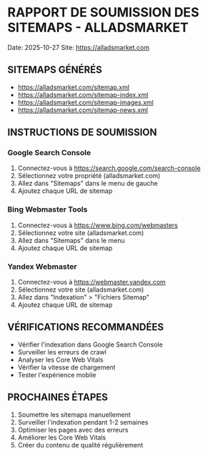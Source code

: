 
# RAPPORT DE SOUMISSION DES SITEMAPS - ALLADSMARKET
Date: 2025-10-27
Site: https://alladsmarket.com

## SITEMAPS GÉNÉRÉS
- https://alladsmarket.com/sitemap.xml
- https://alladsmarket.com/sitemap-index.xml
- https://alladsmarket.com/sitemap-images.xml
- https://alladsmarket.com/sitemap-news.xml

## INSTRUCTIONS DE SOUMISSION

### Google Search Console
1. Connectez-vous à https://search.google.com/search-console
2. Sélectionnez votre propriété (alladsmarket.com)
3. Allez dans "Sitemaps" dans le menu de gauche
4. Ajoutez chaque URL de sitemap

### Bing Webmaster Tools
1. Connectez-vous à https://www.bing.com/webmasters
2. Sélectionnez votre site (alladsmarket.com)
3. Allez dans "Sitemaps" dans le menu
4. Ajoutez chaque URL de sitemap

### Yandex Webmaster
1. Connectez-vous à https://webmaster.yandex.com
2. Sélectionnez votre site (alladsmarket.com)
3. Allez dans "Indexation" > "Fichiers Sitemap"
4. Ajoutez chaque URL de sitemap

## VÉRIFICATIONS RECOMMANDÉES
- Vérifier l'indexation dans Google Search Console
- Surveiller les erreurs de crawl
- Analyser les Core Web Vitals
- Vérifier la vitesse de chargement
- Tester l'expérience mobile

## PROCHAINES ÉTAPES
1. Soumettre les sitemaps manuellement
2. Surveiller l'indexation pendant 1-2 semaines
3. Optimiser les pages avec des erreurs
4. Améliorer les Core Web Vitals
5. Créer du contenu de qualité régulièrement
